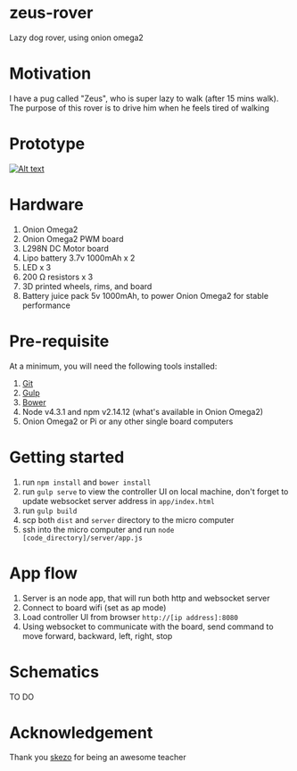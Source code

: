 # zeus-rover
Lazy dog rover, using onion omega2

# Motivation
I have a pug called "Zeus", who is super lazy to walk (after 15 mins walk). The purpose of this rover is to drive him when he feels tired of walking

# Prototype
[![Alt text](https://img.youtube.com/vi/N0mmmJIgTCY/0.jpg)](https://www.youtube.com/watch?v=N0mmmJIgTCY)

# Hardware
1. Onion Omega2
2. Onion Omega2 PWM board
3. L298N DC Motor board
4. Lipo battery 3.7v 1000mAh x 2
5. LED x 3
6. 200 Ω resistors x 3
7. 3D printed wheels, rims, and board
8. Battery juice pack 5v 1000mAh, to power Onion Omega2 for stable performance

# Pre-requisite
At a minimum, you will need the following tools installed:

1. [Git](http://git-scm.com/)
2. [Gulp](https://gulpjs.com/)
3. [Bower](https://bower.io/)
4. Node v4.3.1 and npm v2.14.12 (what's available in Onion Omega2)
5. Onion Omega2 or Pi or any other single board computers

# Getting started
1. run `npm install` and `bower install`
2. run `gulp serve` to view the controller UI on local machine, don't forget to update websocket server address in `app/index.html`
3. run `gulp build`
4. scp both `dist` and `server` directory to the micro computer
5. ssh into the micro computer and run `node [code_directory]/server/app.js`

# App flow
1. Server is an node app, that will run both http and websocket server
2. Connect to board wifi (set as ap mode)
3. Load controller UI from browser `http://[ip address]:8080`
4. Using websocket to communicate with the board, send command to move forward, backward, left, right, stop

# Schematics
TO DO

# Acknowledgement
Thank you [skezo](https://github.com/skezo/) for being an awesome teacher
